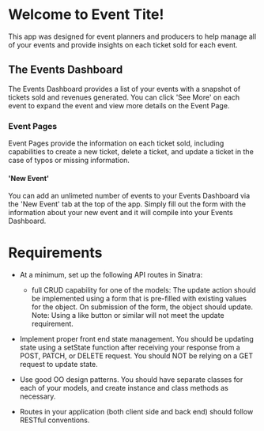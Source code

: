 # Welcome to Event Tite!
This app was designed for event planners and producers to help manage all of your events and provide insights on each ticket sold for each event.


## The Events Dashboard
The Events Dashboard provides a list of your events with a snapshot of tickets sold and revenues generated. You can click 'See More' on each event to expand the event and view more details on the Event Page.


### Event Pages
Event Pages provide the information on each ticket sold, including capabilities to create a new ticket, delete a ticket, and update a ticket in the case of typos or missing information.


#### 'New Event'
You can add an unlimeted number of events to your Events Dashboard via the 'New Event' tab at the top of the app. Simply fill out the form with the information about your new event and it will compile into your Events Dashboard.
    




# Requirements

- At a minimum, set up the following API routes in Sinatra:
  <!-- - create and read actions for both models -->
  - full CRUD capability for one of the models: 
  The update action should be implemented using a form that is 
  pre-filled with existing values for the object. On submission of 
  the form, the object should update. Note: Using a like button or 
  similar will not meet the update requirement.


- Implement proper front end state management. You should be updating state using a
  setState function after receiving your response from a POST, PATCH, or DELETE 
  request. You should NOT be relying on a GET request to update state. 

- Use good OO design patterns. You should have separate classes for each of your
  models, and create instance and class methods as necessary. 

- Routes in your application (both client side and back end) should follow RESTful
  conventions.